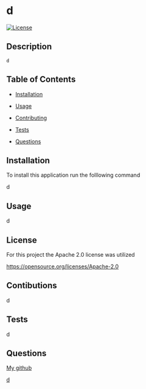 # d


[![License](https://img.shields.io/badge/License-Apache_2.0-blue.svg)](https://opensource.org/licenses/Apache-2.0)
    
## Description
    
    d
    
## Table of Contents
 
* [Installation](#Installation) 
    
* [Usage](#Usage)
    
* [Contributing](#Contributing)
    
* [Tests](#Tests)
    
* [Questions](#Questions)
    
## Installation
    
To install this application run the folllowing command
    
d
    
## Usage
    
d

## License

For this project the Apache 2.0 license was utilized

https://opensource.org/licenses/Apache-2.0
    
## Contibutions
    
d
    
## Tests
    
d
    
## Questions
    
[My github](http://github.com/d)
 
[d](d)